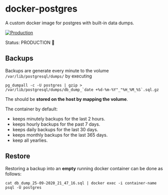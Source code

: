 # docker-postgres

A custom docker image for postgres with built-in data dumps.

[![Production](https://github.com/anyways-open/docker-postgres/workflows/Production/badge.svg)](https://github.com/anyways-open/docker-postgres/actions?query=workflow%3AProduction)

Status: PRODUCTION :rocket:

## Backups

Backups are generate every minute to the volume `/var/lib/postgresql/dumps/` by executing 

  ```pg_dumpall -c -U postgres | gzip > /var/lib/postgresql/dumps/db_dump_`date +%d-%m-%Y"_"%H_%M_%S`.sql.gz```

The should be **stored on the host by mapping the volume**.

The container by default:
- keeps minutely backups for the last 2 hours.
- keeps hourly backups for the past 7 days.
- keeps daily backups for the last 30 days.
- keeps monthly backups for the last 365 days.
- keep all yearlies.

## Restore

Restoring a backup into an **empty** running docker container can be done as follows:

   `cat db_dump_25-09-2020_21_47_16.sql | docker exec -i container-name psql -U postgres`
   
   
